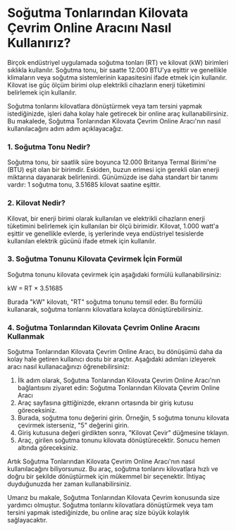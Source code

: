 Soğutma Tonlarından Kilovata Çevrim Online Aracını Nasıl Kullanırız?
====================================================================

Birçok endüstriyel uygulamada soğutma tonları (RT) ve kilovat (kW) birimleri sıklıkla kullanılır. Soğutma tonu, bir saatte 12.000 BTU'ya eşittir ve genellikle klimaların veya soğutma sistemlerinin kapasitesini ifade etmek için kullanılır. Kilovat ise güç ölçüm birimi olup elektrikli cihazların enerji tüketimini belirlemek için kullanılır.

Soğutma tonlarını kilovatlara dönüştürmek veya tam tersini yapmak istediğinizde, işleri daha kolay hale getirecek bir online araç kullanabilirsiniz. Bu makalede, Soğutma Tonlarından Kilovata Çevrim Online Aracı'nın nasıl kullanılacağını adım adım açıklayacağız.

### 1. Soğutma Tonu Nedir?

Soğutma tonu, bir saatlik süre boyunca 12.000 Britanya Termal Birimi'ne (BTU) eşit olan bir birimdir. Eskiden, buzun erimesi için gerekli olan enerji miktarına dayanarak belirlenirdi. Günümüzde ise daha standart bir tanımı vardır: 1 soğutma tonu, 3.51685 kilovat saatine eşittir.

### 2. Kilovat Nedir?

Kilovat, bir enerji birimi olarak kullanılan ve elektrikli cihazların enerji tüketimini belirlemek için kullanılan bir ölçü birimidir. Kilovat, 1.000 watt'a eşittir ve genellikle evlerde, iş yerlerinde veya endüstriyel tesislerde kullanılan elektrik gücünü ifade etmek için kullanılır.

### 3. Soğutma Tonunu Kilovata Çevirmek İçin Formül

Soğutma tonunu kilovata çevirmek için aşağıdaki formülü kullanabilirsiniz:

kW = RT × 3.51685

Burada "kW" kilovatı, "RT" soğutma tonunu temsil eder. Bu formülü kullanarak, soğutma tonlarını kilovatlara kolayca dönüştürebilirsiniz.

### 4. Soğutma Tonlarından Kilovata Çevrim Online Aracını Kullanmak

Soğutma Tonlarından Kilovata Çevrim Online Aracı, bu dönüşümü daha da kolay hale getiren kullanıcı dostu bir araçtır. Aşağıdaki adımları izleyerek aracı nasıl kullanacağınızı öğrenebilirsiniz:

1. İlk adım olarak, Soğutma Tonlarından Kilovata Çevrim Online Aracı'nın bağlantısını ziyaret edin: Soğutma Tonlarından Kilovata Çevrim Online Aracı
2. Araç sayfasına gittiğinizde, ekranın ortasında bir giriş kutusu göreceksiniz.
3. Burada, soğutma tonu değerini girin. Örneğin, 5 soğutma tonunu kilovata çevirmek isterseniz, "5" değerini girin.
4. Giriş kutusuna değeri girdikten sonra, "Kilovat Çevir" düğmesine tıklayın.
5. Araç, girilen soğutma tonunu kilovata dönüştürecektir. Sonucu hemen altında göreceksiniz.

Artık Soğutma Tonlarından Kilovata Çevrim Online Aracı'nın nasıl kullanılacağını biliyorsunuz. Bu araç, soğutma tonlarını kilovatlara hızlı ve doğru bir şekilde dönüştürmek için mükemmel bir seçenektir. İhtiyaç duyduğunuzda her zaman kullanabilirsiniz.

Umarız bu makale, Soğutma Tonlarından Kilovata Çevrim konusunda size yardımcı olmuştur. Soğutma tonlarını kilovatlara dönüştürmek veya tam tersini yapmak istediğinizde, bu online araç size büyük kolaylık sağlayacaktır.
